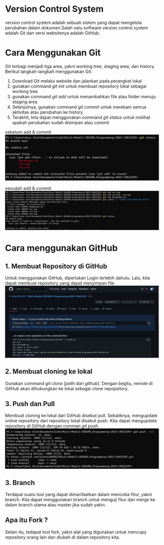 # Version Control System
version control system adalah sebuah sistem yang dapat mengelola perubahan dalam dokumen.Salah satu software version control system adalah Git dan versi websitenya adalah GitHub.
# Cara Menggunakan Git
Git terbagi menjadi tiga area, yakni working tree, staging area, dan history. Berikut langkah-langkah menggunakan Git:
1. Download Git melalui website dan jalankan pada perangkat lokal
2. gunakan command *git init* untuk membuat repository lokal sebagai working tree 
3. gunakan command *git add* untuk menambahkan file atau folder menuju staging area
4. Selanjutnya, gunakan command *git commit* untuk merekam semua aktivitas atau perubahan ke history
5. Terakhit, kita dapat menggunakan command *git status* untuk melihat apakah perubahan sudah disimpan atau commit  

sebelum add & commit
![git_status_before](ss3.png)   

sesudah add & commit  
 ![git_status_after](ss4.png)  

# Cara menggunakan GitHub
## 1. Membuat Repository di GitHub
Untuk menggunakan GitHub, diperlukan Login terlebih dahulu.
Lalu, kita dapat membuat repository yang dapat menyimpan file   
![Creating_Repo](ss1.png)  
## 2. Membuat cloning ke lokal
Gunakan command *git clone [path dari github]*. Dengan begitu, remote di GitHub akan dihubungkan ke lokal sebagai clone repopsitory.

## 3. Push dan Pull
Membuat cloning ke lokal dari GitHub disebut pull. Sebaliknya, mengupdate online repository dari repository lokal disebut push. Kita dapat mengupdate repository di GitHub dengan comman *git push*.  
![Push](ss5.png)
## 3. Branch
Terdapat suatu tool yang dapat dimanfaatkan dalam mencoba fitur, yakni branch. Kita dapat menggunakan branch untuk menguji fitur dan merge ke dalam branch utama atau master jika sudah yakin.  
## Apa itu Fork ?
 Selain itu, tedapat tool fork, yakni alat yang digunakan untuk mencopy repository orang lain dan diubah di dalam repository kita.